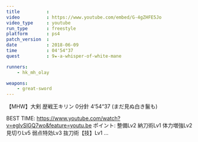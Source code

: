 ```yaml
---
title          :
video          : https://www.youtube.com/embed/G-4gZHFE5Jo
video_type     : youtube
run_type       : freestyle
platform       : ps4
patch_version  :
date           : 2018-06-09
time           : 04'54"37
quest          : 9★-a-whisper-of-white-mane

runners:
    - hk_mh_olay

weapons:
    - great-sword
---
```

【MHW】大剣 歴戦王キリン 0分針 4‘54“37 (まだ見ぬ白き鬣も)

BEST TIME: https://www.youtube.com/watch?v=eglvSlGQ7wo&feature=youtu.be ポイント: 整備Lv2 納刀術Lv1 体力増強Lv2 見切りLv5 弱点特効Lv3 抜刀術【技】Lv1 ...
